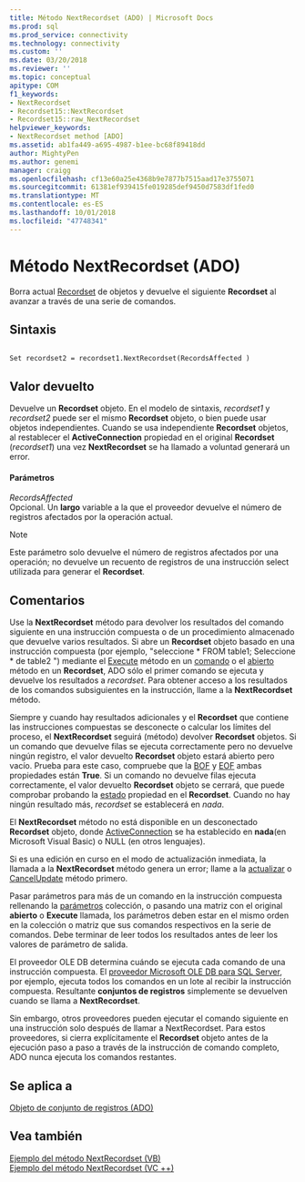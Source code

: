 ```yaml
---
title: Método NextRecordset (ADO) | Microsoft Docs
ms.prod: sql
ms.prod_service: connectivity
ms.technology: connectivity
ms.custom: ''
ms.date: 03/20/2018
ms.reviewer: ''
ms.topic: conceptual
apitype: COM
f1_keywords:
- NextRecordset
- Recordset15::NextRecordset
- Recordset15::raw_NextRecordset
helpviewer_keywords:
- NextRecordset method [ADO]
ms.assetid: ab1fa449-a695-4987-b1ee-bc68f89418dd
author: MightyPen
ms.author: genemi
manager: craigg
ms.openlocfilehash: cf13e60a25e4368b9e7877b7515aad17e3755071
ms.sourcegitcommit: 61381ef939415fe019285def9450d7583df1fed0
ms.translationtype: MT
ms.contentlocale: es-ES
ms.lasthandoff: 10/01/2018
ms.locfileid: "47748341"
---
```

# <a name="nextrecordset-method-ado"></a>Método NextRecordset (ADO)
Borra actual [Recordset](../../../ado/reference/ado-api/recordset-object-ado.md) de objetos y devuelve el siguiente **Recordset** al avanzar a través de una serie de comandos.  
  
## <a name="syntax"></a>Sintaxis  
  
```  
  
Set recordset2 = recordset1.NextRecordset(RecordsAffected )  
```  
  
## <a name="return-value"></a>Valor devuelto  
 Devuelve un **Recordset** objeto. En el modelo de sintaxis, *recordset1* y *recordset2* puede ser el mismo **Recordset** objeto, o bien puede usar objetos independientes. Cuando se usa independiente **Recordset** objetos, al restablecer el **ActiveConnection** propiedad en el original **Recordset** (*recordset1*) una vez **NextRecordset** se ha llamado a voluntad generará un error.  
  
#### <a name="parameters"></a>Parámetros  
 *RecordsAffected*  
 Opcional. Un **largo** variable a la que el proveedor devuelve el número de registros afectados por la operación actual.  
  
> [!NOTE]
>  Este parámetro solo devuelve el número de registros afectados por una operación; no devuelve un recuento de registros de una instrucción select utilizada para generar el **Recordset**.  
  
## <a name="remarks"></a>Comentarios  
 Use la **NextRecordset** método para devolver los resultados del comando siguiente en una instrucción compuesta o de un procedimiento almacenado que devuelve varios resultados. Si abre un **Recordset** objeto basado en una instrucción compuesta (por ejemplo, "seleccione \* FROM table1; Seleccione \* de table2 ") mediante el [Execute](../../../ado/reference/ado-api/execute-method-ado-command.md) método en un [comando](../../../ado/reference/ado-api/command-object-ado.md) o el [abierto](../../../ado/reference/ado-api/open-method-ado-recordset.md) método en un **Recordset**, ADO sólo el primer comando se ejecuta y devuelve los resultados a *recordset*. Para obtener acceso a los resultados de los comandos subsiguientes en la instrucción, llame a la **NextRecordset** método.  
  
 Siempre y cuando hay resultados adicionales y el **Recordset** que contiene las instrucciones compuestas se desconecte o calcular los límites del proceso, el **NextRecordset** seguirá (método) devolver **Recordset** objetos. Si un comando que devuelve filas se ejecuta correctamente pero no devuelve ningún registro, el valor devuelto **Recordset** objeto estará abierto pero vacío. Prueba para este caso, compruebe que la [BOF](../../../ado/reference/ado-api/bof-eof-properties-ado.md) y [EOF](../../../ado/reference/ado-api/bof-eof-properties-ado.md) ambas propiedades están **True**. Si un comando no devuelve filas ejecuta correctamente, el valor devuelto **Recordset** objeto se cerrará, que puede comprobar probando la [estado](../../../ado/reference/ado-api/state-property-ado.md) propiedad en el **Recordset**. Cuando no hay ningún resultado más, *recordset* se establecerá en *nada*.  
  
 El **NextRecordset** método no está disponible en un desconectado **Recordset** objeto, donde [ActiveConnection](../../../ado/reference/ado-api/activeconnection-property-ado.md) se ha establecido en **nada**(en Microsoft Visual Basic) o NULL (en otros lenguajes).  
  
 Si es una edición en curso en el modo de actualización inmediata, la llamada a la **NextRecordset** método genera un error; llame a la [actualizar](../../../ado/reference/ado-api/update-method.md) o [CancelUpdate](../../../ado/reference/ado-api/cancelupdate-method-ado.md) método primero.  
  
 Pasar parámetros para más de un comando en la instrucción compuesta rellenando la [parámetros](../../../ado/reference/ado-api/parameters-collection-ado.md) colección, o pasando una matriz con el original **abierto** o **Execute** llamada, los parámetros deben estar en el mismo orden en la colección o matriz que sus comandos respectivos en la serie de comandos. Debe terminar de leer todos los resultados antes de leer los valores de parámetro de salida.  
  
 El proveedor OLE DB determina cuándo se ejecuta cada comando de una instrucción compuesta. El [proveedor Microsoft OLE DB para SQL Server](../../../ado/guide/appendixes/microsoft-ole-db-provider-for-sql-server.md), por ejemplo, ejecuta todos los comandos en un lote al recibir la instrucción compuesta. Resultante **conjuntos de registros** simplemente se devuelven cuando se llama a **NextRecordset**.  
  
 Sin embargo, otros proveedores pueden ejecutar el comando siguiente en una instrucción solo después de llamar a NextRecordset. Para estos proveedores, si cierra explícitamente el **Recordset** objeto antes de la ejecución paso a paso a través de la instrucción de comando completo, ADO nunca ejecuta los comandos restantes.  
  
## <a name="applies-to"></a>Se aplica a  
 [Objeto de conjunto de registros (ADO)](../../../ado/reference/ado-api/recordset-object-ado.md)  
  
## <a name="see-also"></a>Vea también  
 [Ejemplo del método NextRecordset (VB)](../../../ado/reference/ado-api/nextrecordset-method-example-vb.md)   
 [Ejemplo del método NextRecordset (VC ++)](../../../ado/reference/ado-api/nextrecordset-method-example-vc.md)   

